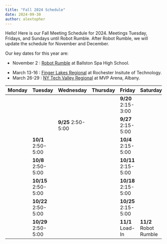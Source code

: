 ```yaml
---
title: "Fall 2024 Schedule"
date: 2024-09-30
author: alextopher
---
```


Hello! Here is our Fall Meeting Schedule for 2024. Meetings Tuesday, Fridays, and Sundays until Robot Rumble. After Robot Rumble, we will update the schedule for November and December.

Our key dates for this year are:

- November 2 : [Robot Rumble](https://www.techvalleyfirst.org/robotrumble/) at Ballston Spa High School.
<!-- - March 6-8 : [NY Hudson Valley Regional](https://www.nysfirst.org/hudson-valley) at Rockland Community College. -->
- March 13-16 : [Finger Lakes Regional](https://www.nysfirst.org/fingerlakes) at Rochester Insitute of Technology.
- March 26-29 : [NY Tech Valley Regional](https://www.techvalleyfirst.org/) at MVP Arena, Albany.

| Monday  | Tuesday               | Wednesday           | Thursday | Friday                 | Saturday               | Sunday                  |
|---------|-----------------------|---------------------|----------|------------------------|------------------------|-------------------------|
|         |                       |                     |          | **9/20**   2:15-3:00   |                        | No meeting              |
|         |                       | **9/25**  2:50-5:00 |          | **9/27**   2:15-5:00   |                        | **9/29**  12:00-5:00    |
|         | **10/1**  2:50-5:00   |                     |          | **10/4**   2:15-5:00   |                        | **10/6**  12:00-5:00    |
|         | **10/8**  2:50-5:00   |                     |          | **10/11**  2:15-5:00   |                        | **10/13**  12:00-5:00   |
|         | **10/15**  2:50-5:00  |                     |          | **10/18**  2:15-5:00   |                        | **10/20**  12:00-5:00   |
|         | **10/22**  2:50-5:00  |                     |          | **10/25**  2:15-5:00   |                        | **10/27**  12:00-5:00   |
|         | **10/29**  2:50-5:00  |                     |          | **11/1**   Load-In     | **11/2**  Robot Rumble | No meeting              |
